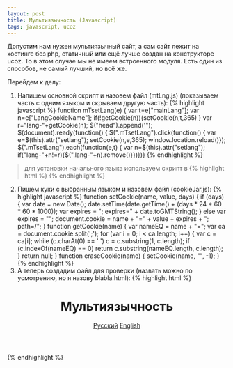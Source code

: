 ```yaml
---
layout: post
title: Мультиязычность (Javascript)
tags: javascript, ucoz
---
```

Допустим нам нужен мультиязычный сайт, а сам сайт лежит на хостинге без php, статичный или ещё лучше создан на конструкторе ucoz.
То в этом случае мы не имеем встроенного модуля. Есть один из способов, не самый лучший, но всё же.
<!--more-->
Перейдем к делу:
1. Напишем основной скрипт и назовем файл (mtLng.js) (показываем часть с одним языком и скрываем другую часть):
{% highlight javascript %}
function mTsetLang(e) {
  var t=e["mainLang"];
  var n=e["LangCookieName"];
  if(!getCookie(n)){setCookie(n,t,365)
}
  var r="lang-"+getCookie(n);
  $("head").append('<style type="text/css">[class^="lang-"] {display:none;} .'+r+"{display:inline!important;}</style>");
  $(document).ready(function() {
    $(".mTsetLang").click(function() {
      var e=$(this).attr("setlang");
      setCookie(n,e,365);
      window.location.reload()});
      $(".mTsetLang").each(function(e,t) {
        var n=$(this).attr("setlang");
        if("lang-"+n!=r){$(".lang-"+n).remove()}})})}
{% endhighlight %}
> для установки начального языка используем скрипт в
{% highlight html %}
    <script language="javascript"> 
    mTsetLang({ 
    mainLang:'rus',
    LangCookieName:'SiteLanguage'
    }) </script>
{% endhighlight %}
2. Пишем куки с выбранным языком и назовем файл (cookieJar.js):
{% highlight javascript %}
function setCookie(name, value, days) {
	if (days) {
		var date = new Date();
		date.setTime(date.getTime() + (days * 24 * 60 * 60 * 1000));
		var expires = "; expires=" + date.toGMTString();
	}
	else var expires = "";
	document.cookie = name + "=" + value + expires + "; path=/";
}
function getCookie(name) {
	var nameEQ = name + "=";
	var ca = document.cookie.split(';');
	for (var i = 0; i < ca.length; i++) {
		var c = ca[i];
		while (c.charAt(0) == ' ') c = c.substring(1, c.length);
		if (c.indexOf(nameEQ) == 0) return c.substring(nameEQ.length, c.length);
	}
	return null;
}
function eraseCookie(name) {
	setCookie(name, "", -1);
}
{% endhighlight %}
3. А теперь создадим файл для проверки (назвать можно по усмотрению, но я назову blabla.html):
{% highlight html %}

<!DOCTYPE html>
<html>
  <head>
    <script src="http://code.jquery.com/jquery-latest.min.js"></script>  
    <script src="cookieJar.js"></script> 
    <script src="mtLng.js"></script>  
    <script language="javascript"> 
    mTsetLang({ 
    mainLang:'rus',
    LangCookieName:'SiteLanguage'
    }) </script>
    <meta charset="UTF-8">
    <title>Мультязычность на Javascript</title>
    <link href="/exp/lang.css" rel="stylesheet" type="text/css" media="all">
  </head>
  <body>
    <div class="wrapper">
    <header>
    <h1>Мультиязычность</h1>
    <div class="block-l">
      <a href="#rus"><span class="mTsetLang" setlang="rus">Русский</span></a>   
      <a href="#eng"><span class="mTsetLang" setlang="eng">English</span></a>
    </div>
    </header>
    <section>
    <p>
      <span class="lang-rus">
      Давно выяснено, что при оценке дизайна и композиции читаемый текст мешает сосредоточиться. Lorem Ipsum используют потому, что тот обеспечивает более или менее стандартное заполнение шаблона, а также реальное распределение букв и пробелов в абзацах, которое не получается при простой дубликации "Здесь ваш текст.. Здесь ваш текст.. Здесь ваш текст.." Многие программы электронной вёрстки и редакторы HTML используют Lorem Ipsum в качестве текста по умолчанию, так что поиск по ключевым словам "lorem ipsum" сразу показывает, как много веб-страниц всё ещё дожидаются своего настоящего рождения. За прошедшие годы текст Lorem Ipsum получил много версий. Некоторые версии появились по ошибке, некоторые - намеренно (например, юмористические варианты).
      </span>
      <span class="lang-eng">
      It is a long established fact that a reader will be distracted by the readable content of a page when looking at its layout. The point of using Lorem Ipsum is that it has a more-or-less normal distribution of letters, as opposed to using 'Content here, content here', making it look like readable English. Many desktop publishing packages and web page editors now use Lorem Ipsum as their default model text, and a search for 'lorem ipsum' will uncover many web sites still in their infancy. Various versions have evolved over the years, sometimes by accident, sometimes on purpose (injected humour and the like).
      </span>
    </p>
    </section>
    </div>
  </body>
</html>
{% endhighlight %}
